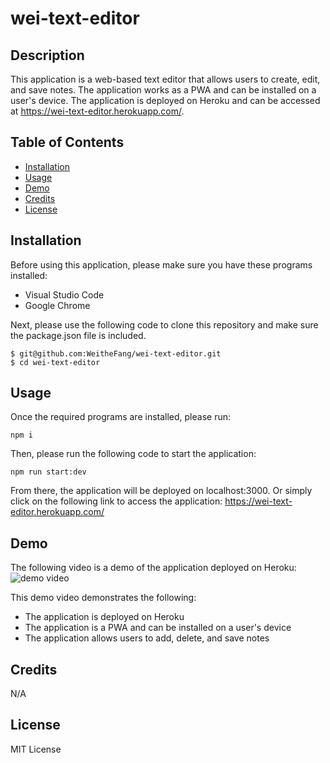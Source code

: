 # wei-text-editor

## Description

This application is a web-based text editor that allows users to create, edit, and save notes. The application works as a PWA and can be installed on a user's device. The application is deployed on Heroku and can be accessed at https://wei-text-editor.herokuapp.com/.

## Table of Contents

- [Installation](#installation)
- [Usage](#usage)
- [Demo](#demo)
- [Credits](#credits)
- [License](#license)

## Installation

Before using this application, please make sure you have these programs installed:

- Visual Studio Code
- Google Chrome

Next, please use the following code to clone this repository and make sure the package.json file is included.

```
$ git@github.com:WeitheFang/wei-text-editor.git
$ cd wei-text-editor
```

## Usage

Once the required programs are installed, please run:

```
npm i
```

Then, please run the following code to start the application:

```
npm run start:dev
```

From there, the application will be deployed on localhost:3000.
Or simply click on the following link to access the application: https://wei-text-editor.herokuapp.com/

## Demo

The following video is a demo of the application deployed on Heroku:
<img src="images/demo.gif" alt="demo video">

This demo video demonstrates the following:

- The application is deployed on Heroku
- The application is a PWA and can be installed on a user's device
- The application allows users to add, delete, and save notes

## Credits

N/A

## License

MIT License
